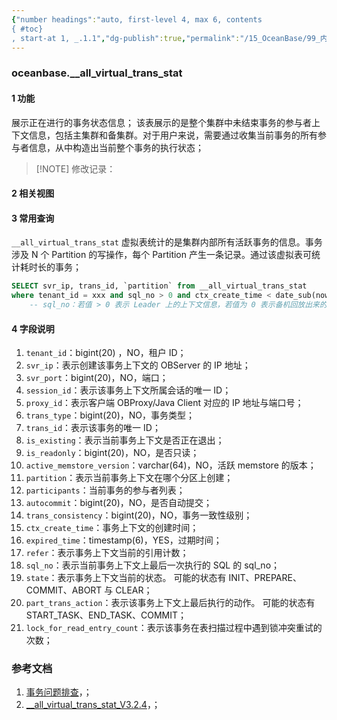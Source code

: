 ```yaml
---
{"number headings":"auto, first-level 4, max 6, contents
{ #toc}
, start-at 1, _.1.1","dg-publish":true,"permalink":"/15_OceanBase/99_内部表介绍/oceanbase.__all_virtual_trans_stat/","dgPassFrontmatter":true}
---
```



### oceanbase.\_\_all_virtual_trans_stat
#### 1 功能

展示正在进行的事务状态信息；
该表展示的是整个集群中未结束事务的参与者上下文信息，包括主集群和备集群。对于用户来说，需要通过收集当前事务的所有参与者信息，从中构造出当前整个事务的执行状态；  

> [!NOTE] 修改记录：

#### 2 相关视图


#### 3 常用查询

`__all_virtual_trans_stat` 虚拟表统计的是集群内部所有活跃事务的信息。事务涉及 N 个 Partition 的写操作，每个 Partition 产生一条记录。通过该虚拟表可统计耗时长的事务；

```sql
SELECT svr_ip, trans_id, `partition` from __all_virtual_trans_stat 
where tenant_id = xxx and sql_no > 0 and ctx_create_time < date_sub(now(), INTERVAL 100 SECOND);
	-- sql_no：若值 > 0 表示 Leader 上的上下文信息，若值为 0 表示备机回放出来的上下文；因此对于长事务的诊断，需要带上 `sql_no > 0` 的约束条件；
```



#### 4 字段说明
1. `tenant_id`：bigint(20) ，NO，租户 ID；
2. `svr_ip`：表示创建该事务上下文的 OBServer 的 IP 地址；
3. `svr_port`：bigint(20)，NO，端口；
4. `session_id`：表示该事务上下文所属会话的唯一 ID；
5. `proxy_id`：表示客户端 OBProxy/Java Client 对应的 IP 地址与端口号；
6. `trans_type`：bigint(20)，NO，事务类型；
7. `trans_id`：表示该事务的唯一 ID；
8. `is_existing`：表示当前事务上下文是否正在退出；
9. `is_readonly`：bigint(20)，NO，是否只读；
10. `active_memstore_version`：varchar(64)，NO，活跃 memstore 的版本；
11. `partition`：表示当前事务上下文在哪个分区上创建；  
12. `participants`：当前事务的参与者列表；
13. `autocommit`：bigint(20)，NO，是否自动提交；
14. `trans_consistency`：bigint(20)，NO，事务一致性级别；
15. `ctx_create_time`：事务上下文的创建时间；  
16. `expired_time`：timestamp(6)，YES，过期时间；
17. `refer`：表示事务上下文当前的引用计数；
18. `sql_no`：表示当前事务上下文上最后一次执行的 SQL 的 sql_no；
19. `state`：表示事务上下文当前的状态。 可能的状态有 INIT、PREPARE、COMMIT、ABORT 与 CLEAR；
20. `part_trans_action`：表示该事务上下文上最后执行的动作。 可能的状态有 START_TASK、END_TASK、COMMIT；
21. `lock_for_read_entry_count`：表示该事务在表扫描过程中遇到锁冲突重试的次数；


### 参考文档
1. [事务问题排查](https://www.oceanbase.com/docs/enterprise-oceanbase-database-cn-10000000000355019)，；
2. [\_\_all_virtual_trans_stat_V3.2.4](https://www.oceanbase.com/docs/enterprise-oceanbase-database-cn-10000000000945509)，；



